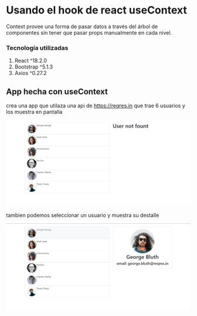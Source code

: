 # Usando el hook de react useContext 

Context provee una forma de pasar datos a través del árbol de componentes sin tener que pasar props manualmente en cada nivel.

### Tecnología utilizadas
1. React  ^18.2.0
2. Bootstrap ^5.1.3
3. Axios ^0.27.2


## App hecha con useContext

crea una app que utilaza una api de https://reqres.in que trae 6 usuarios y los muestra en pantalla 

<img src='./imgUser.png' alt='imgUser'/>


tambien podemos seleccionar un usuario y muestra su destalle



<img src='./imgUserSelect.png' alt='imagenUserSelect'>

